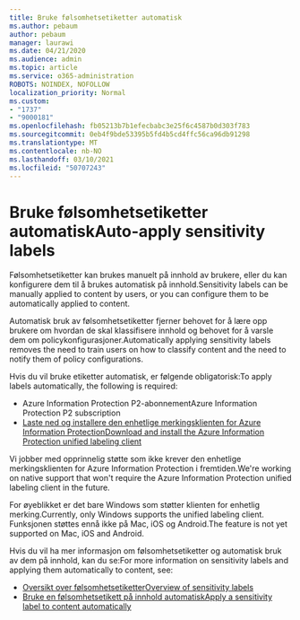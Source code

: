 ```yaml
---
title: Bruke følsomhetsetiketter automatisk
ms.author: pebaum
author: pebaum
manager: laurawi
ms.date: 04/21/2020
ms.audience: admin
ms.topic: article
ms.service: o365-administration
ROBOTS: NOINDEX, NOFOLLOW
localization_priority: Normal
ms.custom:
- "1737"
- "9000181"
ms.openlocfilehash: fb05213b7b1efecbabc3e25f6c4587b0d303f783
ms.sourcegitcommit: 0eb4f9bde53395b5fd4b5cd4ffc56ca96db91298
ms.translationtype: MT
ms.contentlocale: nb-NO
ms.lasthandoff: 03/10/2021
ms.locfileid: "50707243"
---
```

# <a name="auto-apply-sensitivity-labels"></a><span data-ttu-id="0720c-102">Bruke følsomhetsetiketter automatisk</span><span class="sxs-lookup"><span data-stu-id="0720c-102">Auto-apply sensitivity labels</span></span>

<span data-ttu-id="0720c-103">Følsomhetsetiketter kan brukes manuelt på innhold av brukere, eller du kan konfigurere dem til å brukes automatisk på innhold.</span><span class="sxs-lookup"><span data-stu-id="0720c-103">Sensitivity labels can be manually applied to content by users, or you can configure them to be automatically applied to content.</span></span>

<span data-ttu-id="0720c-104">Automatisk bruk av følsomhetsetiketter fjerner behovet for å lære opp brukere om hvordan de skal klassifisere innhold og behovet for å varsle dem om policykonfigurasjoner.</span><span class="sxs-lookup"><span data-stu-id="0720c-104">Automatically applying sensitivity labels removes the need to train users on how to classify content and the need to notify them of policy configurations.</span></span>

<span data-ttu-id="0720c-105">Hvis du vil bruke etiketter automatisk, er følgende obligatorisk:</span><span class="sxs-lookup"><span data-stu-id="0720c-105">To apply labels automatically, the following is required:</span></span>

- <span data-ttu-id="0720c-106">Azure Information Protection P2-abonnement</span><span class="sxs-lookup"><span data-stu-id="0720c-106">Azure Information Protection P2 subscription</span></span>
- [<span data-ttu-id="0720c-107">Laste ned og installere den enhetlige merkingsklienten for Azure Information Protection</span><span class="sxs-lookup"><span data-stu-id="0720c-107">Download and install the Azure Information Protection unified labeling client</span></span>](https://docs.microsoft.com/azure/information-protection/rms-client/install-unifiedlabelingclient-app)

<span data-ttu-id="0720c-108">Vi jobber med opprinnelig støtte som ikke krever den enhetlige merkingsklienten for Azure Information Protection i fremtiden.</span><span class="sxs-lookup"><span data-stu-id="0720c-108">We're working on native support that won't require the Azure Information Protection unified labeling client in the future.</span></span>

<span data-ttu-id="0720c-109">For øyeblikket er det bare Windows som støtter klienten for enhetlig merking.</span><span class="sxs-lookup"><span data-stu-id="0720c-109">Currently, only Windows supports the unified labeling client.</span></span>  <span data-ttu-id="0720c-110">Funksjonen støttes ennå ikke på Mac, iOS og Android.</span><span class="sxs-lookup"><span data-stu-id="0720c-110">The feature is not yet supported on Mac, iOS and Android.</span></span>

<span data-ttu-id="0720c-111">Hvis du vil ha mer informasjon om følsomhetsetiketter og automatisk bruk av dem på innhold, kan du se:</span><span class="sxs-lookup"><span data-stu-id="0720c-111">For more information on sensitivity labels and applying them automatically to content,  see:</span></span>

- [<span data-ttu-id="0720c-112">Oversikt over følsomhetsetiketter</span><span class="sxs-lookup"><span data-stu-id="0720c-112">Overview of sensitivity labels</span></span>](https://docs.microsoft.com/microsoft-365/compliance/sensitivity-labels)
- [<span data-ttu-id="0720c-113">Bruke en følsomhetsetikett på innhold automatisk</span><span class="sxs-lookup"><span data-stu-id="0720c-113">Apply a sensitivity label to content automatically</span></span>](https://docs.microsoft.com/microsoft-365/compliance/apply-sensitivity-label-automatically)